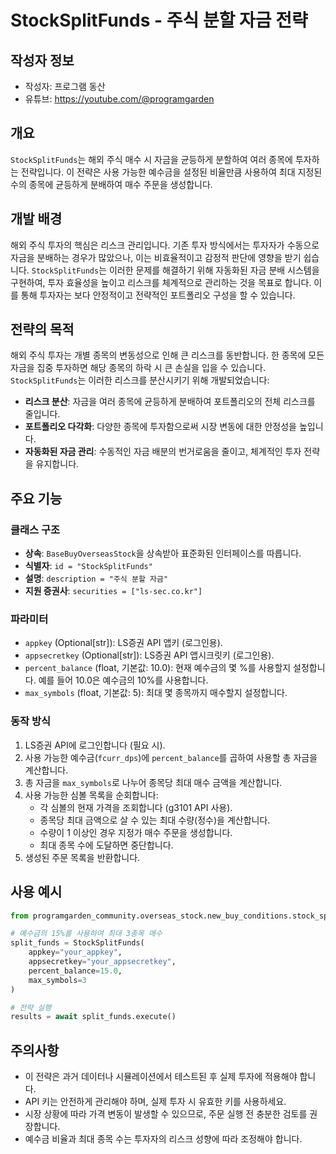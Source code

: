 # StockSplitFunds - 주식 분할 자금 전략

## 작성자 정보

- 작성자: 프로그램 동산
- 유튜브: https://youtube.com/@programgarden

## 개요

`StockSplitFunds`는 해외 주식 매수 시 자금을 균등하게 분할하여 여러 종목에 투자하는 전략입니다. 이 전략은 사용 가능한 예수금을 설정된 비율만큼 사용하여 최대 지정된 수의 종목에 균등하게 분배하여 매수 주문을 생성합니다.

## 개발 배경

해외 주식 투자의 핵심은 리스크 관리입니다. 기존 투자 방식에서는 투자자가 수동으로 자금을 분배하는 경우가 많았으나, 이는 비효율적이고 감정적 판단에 영향을 받기 쉽습니다. `StockSplitFunds`는 이러한 문제를 해결하기 위해 자동화된 자금 분배 시스템을 구현하여, 투자 효율성을 높이고 리스크를 체계적으로 관리하는 것을 목표로 합니다. 이를 통해 투자자는 보다 안정적이고 전략적인 포트폴리오 구성을 할 수 있습니다.

## 전략의 목적

해외 주식 투자는 개별 종목의 변동성으로 인해 큰 리스크를 동반합니다. 한 종목에 모든 자금을 집중 투자하면 해당 종목의 하락 시 큰 손실을 입을 수 있습니다. `StockSplitFunds`는 이러한 리스크를 분산시키기 위해 개발되었습니다:

- **리스크 분산**: 자금을 여러 종목에 균등하게 분배하여 포트폴리오의 전체 리스크를 줄입니다.
- **포트폴리오 다각화**: 다양한 종목에 투자함으로써 시장 변동에 대한 안정성을 높입니다.
- **자동화된 자금 관리**: 수동적인 자금 배분의 번거로움을 줄이고, 체계적인 투자 전략을 유지합니다.

## 주요 기능

### 클래스 구조
- **상속**: `BaseBuyOverseasStock`을 상속받아 표준화된 인터페이스를 따릅니다.
- **식별자**: `id = "StockSplitFunds"`
- **설명**: `description = "주식 분할 자금"`
- **지원 증권사**: `securities = ["ls-sec.co.kr"]`

### 파라미터
- `appkey` (Optional[str]): LS증권 API 앱키 (로그인용).
- `appsecretkey` (Optional[str]): LS증권 API 앱시크릿키 (로그인용).
- `percent_balance` (float, 기본값: 10.0): 현재 예수금의 몇 %를 사용할지 설정합니다. 예를 들어 10.0은 예수금의 10%를 사용합니다.
- `max_symbols` (float, 기본값: 5): 최대 몇 종목까지 매수할지 설정합니다.

### 동작 방식
1. LS증권 API에 로그인합니다 (필요 시).
2. 사용 가능한 예수금(`fcurr_dps`)에 `percent_balance`를 곱하여 사용할 총 자금을 계산합니다.
3. 총 자금을 `max_symbols`로 나누어 종목당 최대 매수 금액을 계산합니다.
4. 사용 가능한 심볼 목록을 순회합니다:
   - 각 심볼의 현재 가격을 조회합니다 (g3101 API 사용).
   - 종목당 최대 금액으로 살 수 있는 최대 수량(정수)을 계산합니다.
   - 수량이 1 이상인 경우 지정가 매수 주문을 생성합니다.
   - 최대 종목 수에 도달하면 중단합니다.
5. 생성된 주문 목록을 반환합니다.

## 사용 예시

```python
from programgarden_community.overseas_stock.new_buy_conditions.stock_split_funds import StockSplitFunds

# 예수금의 15%를 사용하여 최대 3종목 매수
split_funds = StockSplitFunds(
    appkey="your_appkey",
    appsecretkey="your_appsecretkey",
    percent_balance=15.0,
    max_symbols=3
)

# 전략 실행
results = await split_funds.execute()
```

## 주의사항

- 이 전략은 과거 데이터나 시뮬레이션에서 테스트된 후 실제 투자에 적용해야 합니다.
- API 키는 안전하게 관리해야 하며, 실제 투자 시 유효한 키를 사용하세요.
- 시장 상황에 따라 가격 변동이 발생할 수 있으므로, 주문 실행 전 충분한 검토를 권장합니다.
- 예수금 비율과 최대 종목 수는 투자자의 리스크 성향에 따라 조정해야 합니다.
